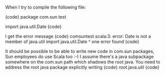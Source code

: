 When I try to compile the following file:

{code}
package com.sun.test

import java.util.Date
{code}

I get the error message
{code}
comsuntest.scala:3: error: Date is not a member of java.util
import java.util.Date
       ^
one error found
{code}

It should be possible to be able to write new code in com.sun packages, Sun employees do use Scala too :-)
I assume there's a java subpackage somewhere on the com.sun path which shadows the root java. You need to address the root java package explicitly writing
{code}
 _root_.java.util
{code}
